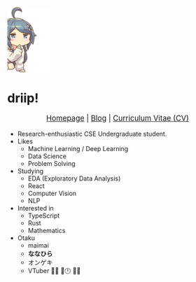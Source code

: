 <img src="https://raw.githubusercontent.com/Dogdriip/Dogdriip/master/koboshi.png" width="100px">

# driip!

<p style="text-align: center; font-size: 1.2em;">
  <a href="https://driip.me">Homepage</a>
  |
  <a href="https://driip.me/blog">Blog</a>
  |
  <a href="https://driip.me/cv">Curriculum Vitae (CV)</a>
</p>

- Research-enthusiastic CSE Undergraduate student.
- Likes
  - Machine Learning / Deep Learning
  - Data Science
  - Problem Solving
- Studying
  - EDA (Exploratory Data Analysis)
  - React
  - Computer Vision
  - NLP
- Interested in
  - TypeScript
  - Rust
  - Mathematics
- Otaku
  - maimai
  - **ななひら**
  - オンゲキ
  - VTuber 🍙🥐 🏰🕛 🐶💙

